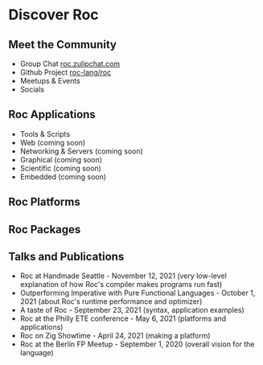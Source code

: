 # Discover Roc

<!-- I'm totally new to Roc, looks interesting, show me more -->

## Meet the Community

- Group Chat [roc.zulipchat.com](https://roc.zulipchat.com/)
- Github Project [roc-lang/roc](https://github.com/roc-lang/roc)
- Meetups & Events
- Socials

## Roc Applications

- Tools & Scripts
- Web (coming soon)
- Networking & Servers (coming soon)
- Graphical (coming soon)
- Scientific (coming soon)
- Embedded (coming soon)

## Roc Platforms

## Roc Packages

## Talks and Publications

- Roc at Handmade Seattle - November 12, 2021 (very low-level explanation of how Roc's compiler makes programs run fast)
- Outperforming Imperative with Pure Functional Languages - October 1, 2021 (about Roc's runtime performance and optimizer)
- A taste of Roc - September 23, 2021 (syntax, application examples)
- Roc at the Philly ETE conference - May 6, 2021 (platforms and applications)
- Roc on Zig Showtime - April 24, 2021 (making a platform)
- Roc at the Berlin FP Meetup - September 1, 2020 (overall vision for the language)